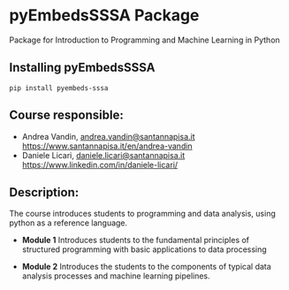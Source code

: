 # pyEmbedsSSSA Package

Package for Introduction to Programming and Machine Learning in Python

## Installing pyEmbedsSSSA
`pip install pyembeds-sssa`

## Course responsible:
- Andrea Vandin, andrea.vandin@santannapisa.it https://www.santannapisa.it/en/andrea-vandin
- Daniele Licari, daniele.licari@santannapisa.it https://www.linkedin.com/in/daniele-licari/

## Description:
The course introduces students to programming and data analysis, using python as a reference
language.
 - **Module 1** 
Introduces students to the fundamental principles of structured programming with basic applications to data processing

 - **Module 2**
Introduces the students to the components of typical data analysis processes and machine learning pipelines.
